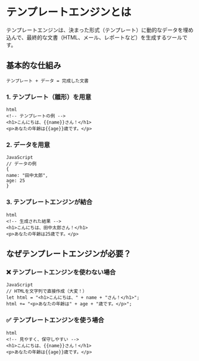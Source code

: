 # **テンプレートエンジンとは**

テンプレートエンジンは、決まった形式（テンプレート）に動的なデータを埋め込んで、最終的な文書（HTML、メール、レポートなど）を生成するツールです。

## **基本的な仕組み**

`テンプレート + データ = 完成した文書`

### **1\. テンプレート（雛形）を用意**

`html`  
`<!-- テンプレートの例 -->`  
`<h1>こんにちは、{{name}}さん！</h1>`  
`<p>あなたの年齢は{{age}}歳です。</p>`

### **2\. データを用意**

`JavaScript`  
`// データの例`  
`{`  
  `name: "田中太郎",`  
  `age: 25`  
`}`

### **3\. テンプレートエンジンが結合**

`html`  
`<!-- 生成された結果 -->`  
`<h1>こんにちは、田中太郎さん！</h1>`  
`<p>あなたの年齢は25歳です。</p>`

## **なぜテンプレートエンジンが必要？**

### **❌ テンプレートエンジンを使わない場合**

`JavaScript`  
`// HTMLを文字列で直接作成（大変！）`  
`let html = "<h1>こんにちは、" + name + "さん！</h1>";`  
`html += "<p>あなたの年齢は" + age + "歳です。</p>";`

### **✅ テンプレートエンジンを使う場合**

`html`  
`<!-- 見やすく、保守しやすい -->`  
`<h1>こんにちは、{{name}}さん！</h1>`  
`<p>あなたの年齢は{{age}}歳です。</p>`  
